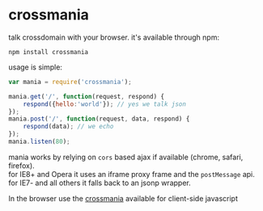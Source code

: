 # crossmania

talk crossdomain with your browser. it's available through npm:

	npm install crossmania

usage is simple:

``` js
var mania = require('crossmania');

mania.get('/', function(request, respond) {
	respond({hello:'world'}); // yes we talk json
});
mania.post('/', function(request, data, respond) {
	respond(data); // we echo
});
mania.listen(80);

```

mania works by relying on `cors` based ajax if available (chrome, safari, firefox).  
for IE8+ and Opera it uses an iframe proxy frame and the `postMessage` api.
for IE7- and all others it falls back to an jsonp wrapper.  

In the browser use the [crossmania](http://github.com/gett/crossmania-js) available for client-side javascript
